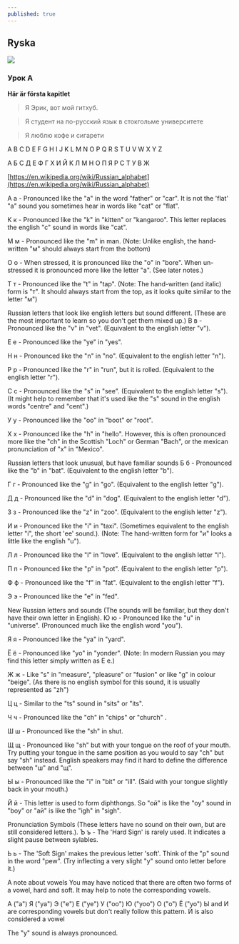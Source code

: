 ```yaml
---
published: true
---
```

## Ryska

![]({{site.baseurl}}/images//ryska.jpg)

### Урок А

**Här är första kapitlet** 

> Я Эрик, вот мой гитхуб.

> Я студент на по-русский язык в стокгольме университете

> Я люблю кофе и сигарети 

A B C D E F G H I J K L M N O P Q R S T U V W X Y Z 

А Б С Д Е Ф Г Х И Й К Л М Н О П Я Р С Т У В Ж


[https://en.wikipedia.org/wiki/Russian_alphabet](https://en.wikipedia.org/wiki/Russian_alphabet)

А а - Pronounced like the "a" in the word "father" or "car". It is not the 'flat' "a" sound you sometimes hear in words like "cat" or "flat".

К к - Pronounced like the "k" in "kitten" or "kangaroo". This letter replaces the english "c" sound in words like "cat".

М м - Pronounced like the "m" in man. (Note: Unlike english, the hand-written "м" should always start from the bottom)

O o - When stressed, it is pronounced like the "o" in "bore". When un-stressed it is pronounced more like the letter "a". (See later notes.)

Т т - Pronounced like the "t" in "tap". (Note: The hand-written (and italic) form is "т". It should always start from the top, as it looks quite similar to the letter "м")

Russian letters that look like english letters but sound different.
(These are the most important to learn so you don't get them mixed up.)
В в - Pronounced like the "v" in "vet". (Equivalent to the english letter "v").

Е е - Pronounced like the "ye" in "yes".

Н н - Pronounced like the "n" in "no". (Equivalent to the english letter "n").

Р р - Pronounced like the "r" in "run", but it is rolled. (Equivalent to the english letter "r").

С с - Pronounced like the "s" in "see". (Equivalent to the english letter "s"). (It might help to remember that it's used like the "s" sound in the english words "centre" and "cent".)

У у - Pronounced like the "oo" in "boot" or "root".

Х х - Pronounced like the "h" in "hello". However, this is often pronounced more like the "ch" in the Scottish "Loch" or German "Bach", or the mexican pronunciation of "x" in "Mexico".

Russian letters that look unusual, but have familiar sounds
Б б - Pronounced like the "b" in "bat". (Equivalent to the english letter "b").

Г г - Pronounced like the "g" in "go". (Equivalent to the english letter "g").

Д д - Pronounced like the "d" in "dog". (Equivalent to the english letter "d").

З з - Pronounced like the "z" in "zoo". (Equivalent to the english letter "z").

И и - Pronounced like the "i" in "taxi". (Sometimes equivalent to the english letter "i", the short 'ee' sound.). (Note: The hand-written form for "и" looks a little like the english "u").

Л л - Pronounced like the "l" in "love". (Equivalent to the english letter "l").

П п - Pronounced like the "p" in "pot". (Equivalent to the english letter "p").

Ф ф - Pronounced like the "f" in "fat". (Equivalent to the english letter "f").

Э э - Pronounced like the "e" in "fed".

New Russian letters and sounds
(The sounds will be familiar, but they don't have their own letter in English).
Ю ю - Pronounced like the "u" in "universe". (Pronounced much like the english word "you").

Я я - Pronounced like the "ya" in "yard".

Ё ё - Pronounced like "yo" in "yonder". (Note: In modern Russian you may find this letter simply written as Е е.)

Ж ж - Like "s" in "measure", "pleasure" or "fusion" or like "g" in colour "beige". (As there is no english symbol for this sound, it is usually represented as "zh")

Ц ц - Similar to the "ts" sound in "sits" or "its".

Ч ч - Pronounced like the "ch" in "chips" or "church" .

Ш ш - Pronounced like the "sh" in shut.

Щ щ - Pronounced like "sh" but with your tongue on the roof of your mouth. Try putting your tongue in the same position as you would to say "ch" but say "sh" instead. English speakers may find it hard to define the difference between "ш" and "щ".

Ы ы - Pronounced like the "i" in "bit" or "ill". (Said with your tongue slightly back in your mouth.)

Й й - This letter is used to form diphthongs. So "oй" is like the "oy" sound in "boy" or "aй" is like the "igh" in "sigh".

Pronunciation Symbols
(These letters have no sound on their own, but are still considered letters.).
Ъ ъ - The 'Hard Sign' is rarely used. It indicates a slight pause between sylables.

Ь ь - The 'Soft Sign' makes the previous letter 'soft'. Think of the "p" sound in the word "pew". (Try inflecting a very slight "y" sound onto letter before it.)

A note about vowels
You may have noticed that there are often two forms of a vowel, hard and soft. It may help to note the corresponding vowels.

А ("a")	Я ("ya")
Э ("e")	Е ("ye")
У ("oo")	Ю ("yoo")
О ("o")	Ё ("yo")
Ы and И are corresponding vowels but don't really follow this pattern. 
Й is also considered a vowel

The "y" sound is always pronounced.



